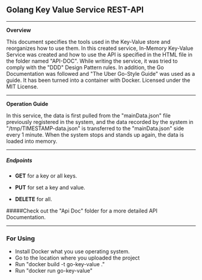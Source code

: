 ## Golang Key Value Service REST-API
---
**Overview**

This document specifies the tools used in the Key-Value store and reorganizes how to use them. In this created service, In-Memory Key-Value Service was created and how to use the API is specified in the HTML file in the folder named "API-DOC". While writing the service, it was tried to comply with the "DDD" Design Pattern rules. In addition, the Go Documentation was followed and "The Uber Go-Style Guide" was used as a guide. It has been turned into a container with Docker. Licensed under the MIT License.


---
**Operation Guide**

In this service, the data is first pulled from the "mainData.json" file previously registered in the system, and the data recorded by the system in "/tmp/TIMESTAMP-data.json" is transferred to the "mainData.json" side every 1 minute. When the system stops and stands up again, the data is loaded into memory.

---

<h5> Endpoints</h5>

- **GET** for a key or all keys.

- **PUT** for set a key and value.

- **DELETE** for all.

#####Check out the "Api Doc" folder for a more detailed API Documentation.

---
<h3> For Using </h3>

- Install Docker what you use operating system.
- Go to the location where you uploaded the project
- Run "docker build -t go-key-value ."
- Run "docker run go-key-value"

